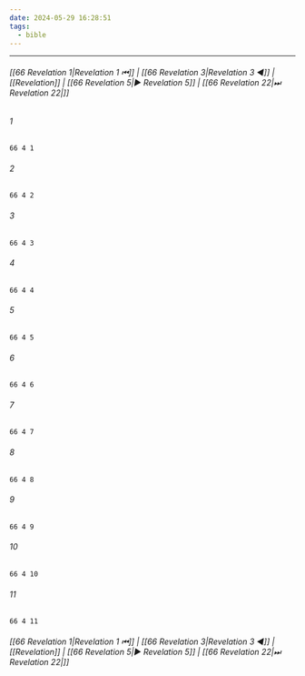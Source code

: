 ```yaml
---
date: 2024-05-29 16:28:51
tags:
  - bible
---
```

___

###### [[66 Revelation 1|Revelation 1 ⏮]] | [[66 Revelation 3|Revelation 3 ◀]] | [[Revelation]] | [[66 Revelation 5|▶ Revelation 5]] | [[66 Revelation 22|⏭ Revelation 22|]]

###### 1
``` verse
66 4 1 
```
###### 2
``` verse
66 4 2 
```
###### 3
``` verse
66 4 3 
```
###### 4
``` verse
66 4 4 
```
###### 5
``` verse
66 4 5 
```
###### 6
``` verse
66 4 6 
```
###### 7
``` verse
66 4 7 
```
###### 8
``` verse
66 4 8 
```
###### 9
``` verse
66 4 9 
```
###### 10
``` verse
66 4 10 
```
###### 11
``` verse
66 4 11 
```

###### [[66 Revelation 1|Revelation 1 ⏮]] | [[66 Revelation 3|Revelation 3 ◀]] | [[Revelation]] | [[66 Revelation 5|▶ Revelation 5]] | [[66 Revelation 22|⏭ Revelation 22|]]

